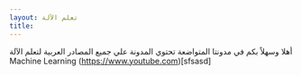 ```yaml
---
layout: تعلم الآلة
title: 
---
```


أهلا وسهلاً بكم في مدونتا المتواضعة
تحتوي المدونة علي جميع المصادر العربية لتعلم الآلة Machine Learning
(https://www.youtube.com)[sfsasd]
